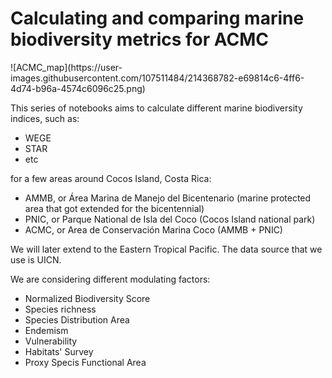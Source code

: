 <h1> Calculating and comparing marine biodiversity metrics for ACMC </h1>
![ACMC_map](https://user-images.githubusercontent.com/107511484/214368782-e69814c6-4ff6-4d74-b96a-4574c6096c25.png)


This series of notebooks aims to calculate different marine biodiversity indices, such as:
- WEGE
- STAR
- etc

for a few areas around Cocos Island, Costa Rica:
- AMMB, or Área Marina de Manejo del Bicentenario (marine protected area that got extended for the bicentennial)
- PNIC, or Parque National de Isla del Coco (Cocos Island national park)
- ACMC, or Area de Conservación Marina Coco (AMMB + PNIC)

We will later extend to the Eastern Tropical Pacific. The data source that we use is UICN.

We are considering different modulating factors:

- Normalized Biodiversity Score
- Species richness
- Species Distribution Area
- Endemism
- Vulnerability
- Habitats' Survey
- Proxy Specis Functional Area

